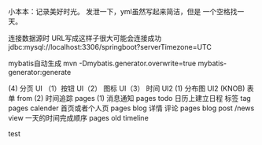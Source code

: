 小本本：记录美好时光。
发泄一下，yml虽然写起来简洁，但是 一个空格找一天。

连接数据源时
URL写成这样子很大可能会连接成功 jdbc:mysql://localhost:3306/springboot?serverTimezone=UTC

mybatis自动生成
mvn -Dmybatis.generator.overwrite=true mybatis-generator:generate

(4)
分页 UI （1）按钮 UI（2） 图标 UI（3）
时间 UI2 (1) 分布图 UI2 (KNOB)
表单 from (2)
时间追踪 pages (1) 消息通知 pages todo 日历上建立日程 标签 tag pages calender 首页或者个人页 pages blog  详情 评论 pages blog post /news view
一天的时间完成顺序 pages old timeline

test

